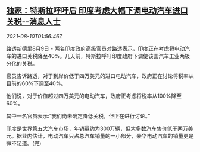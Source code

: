 <!--1628560862000-->
[独家：特斯拉呼吁后 印度考虑大幅下调电动汽车进口关税--消息人士](https://cn.reuters.com/article/india-ev-tariff-tesla-0810-idCNKBS2FB048)
------

<div><i>2021-08-10T01:56:46Z</i></div><p>路透新德里8月9日 - 两名印度政府高级官员对路透表示，印度正在考虑将电动汽车的进口关税降至40%。几天前，特斯拉呼吁印度政府下调使该国汽车工业两极分化的关税。</p><p>官员告诉路透，对于到岸价低于四万美元的进口电动汽车，政府正在讨论将税率从目前的60%下调至40%。</p><p>他们说，对于价值超过四万美元的电动汽车，政府正考虑将税率从100%降至60%。</p><p>其中一名官员表示:“我们尚未确定降低关税，但正在进行讨论。”</p><p>印度是世界第五大汽车市场，年销量约为300万辆，但大多数汽车售价低于两万美元。据业内估计，电动汽车只占总汽车销量的一小部分，豪华电动汽车的销量更是微不足道。(完)</p>
